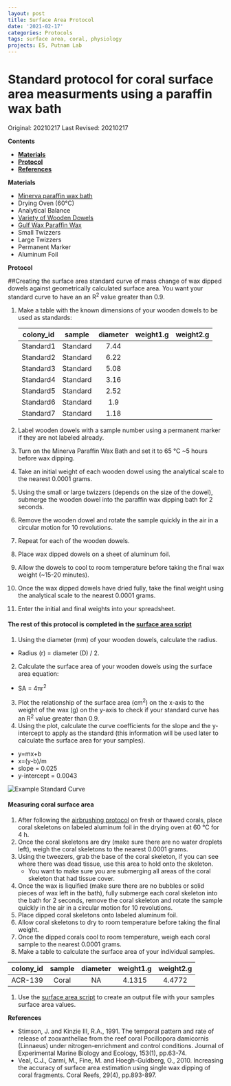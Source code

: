 ```yaml
---
layout: post
title: Surface Area Protocol
date: '2021-02-17'
categories: Protocols
tags: surface area, coral, physiology
projects: E5, Putnam Lab
---
```


# Standard protocol for coral surface area measurments using a paraffin wax bath

Original: 20210217
Last Revised: 20210217

**Contents**
- [**Materials**](#Materials)  
- [**Protocol**](#Protocol)
- [**References**](#References)

<a name="Materials"></a> **Materials**
  -    [Minerva paraffin wax bath](https://www.minervabeauty.com/digital-paraffin-wax-warmer?gclid=CjwKCAiAmrOBBhA0EiwArn3mfNRqPSXpWiILetogcl_4F_T27bdrLqC9FXPBtVWOapMeurZt758Y-xoChMUQAvD_BwE)
  -    Drying Oven (60°C)
  -    Analytical Balance
  -    [Variety of Wooden Dowels](https://www.etsy.com/listing/239645608/1-natural-wooden-balls-various-sizes?ga_order=most_relevant&ga_search_type=all&ga_view_type=gallery&ga_search_query=wooden+balls&ref=sr_gallery-1-1&external=1&from_market_listing_grid_organic=1&bes=1)
  -    [Gulf Wax Paraffin Wax](https://www.acehardware.com/departments/home-and-decor/canning/accessories-and-prep/62307?store=17544&gclid=CjwKCAiAmrOBBhA0EiwArn3mfLNmNjycQv7xrYlE2nX0ahIC3wc74MiGOsBBFwEFISTcu-wP7sVrehoCkNsQAvD_BwE&gclsrc=aw.ds)
  -    Small Twizzers
  -    Large Twizzers
  -    Permanent Marker
  -    Aluminum Foil


<a name="Protocol"></a> **Protocol**

##Creating the surface area standard curve of mass change of wax dipped dowels against geometrically calculated surface area. You want your standard curve to have an an R<sup>2</sup> value greater than 0.9.

1.  Make a table with the known dimensions of your wooden dowels to be used as standards:

      **colony_id**|**sample**|**diameter**|**weight1.g**|**weight2.g**|
      :-----:|:-----:|:-----:|:-----:|:-----:|
      Standard1	|Standard	|7.44
      Standard2	|Standard	|6.22
      Standard3	|Standard	|5.08
      Standard4	|Standard	|3.16
      Standard5	|Standard	|2.52
      Standard6	|Standard	|1.9
      Standard7	|Standard	|1.18

1.  Label wooden dowels with a sample number using a permanent marker if they are not labeled already.
1.  Turn on the Minerva Paraffin Wax Bath and set it to 65 °C ~5 hours before wax dipping.
1.  Take an initial weight of each wooden dowel using the analytical scale to the nearest 0.0001 grams.
1.  Using the small or large twizzers (depends on the size of the dowel), submerge the wooden dowel into the paraffin wax dipping bath for 2 seconds.
1. Remove the wooden dowel and rotate the sample quickly in the air in a circular motion for 10 revolutions.
1.  Repeat for each of the wooden dowels.
1.  Place wax dipped dowels on a sheet of aluminum foil.
1.  Allow the dowels to cool to room temperature before taking the final wax weight (~15-20 minutes).
1.  Once the wax dipped dowels have dried fully, take the final weight using the analytical scale to the nearest 0.0001 grams.
1.  Enter the initial and final weights into your spreadsheet.

#### The rest of this protocol is completed in the [surface area script](https://github.com/urol-e5/timeseries/blob/master/timepoint_1/scripts/surface_area.Rmd)

1.  Using the diameter (mm) of your wooden dowels, calculate the radius.
  - Radius (r) = diameter (D) / 2.
2.  Calculate the surface area of your wooden dowels using the surface area equation:
  - SA = 4πr<sup>2</sup>
3.  Plot the relationship of the surface area (cm<sup>2</sup>) on the x-axis to the weight of the wax (g) on the y-axis to check if your standard curve has an R<sup>2</sup> value greater than 0.9.
4. Using the plot, calculate the curve coefficients for the slope and the y-intercept to apply as the standard (this information will be used later to calculate the surface area for your samples).
  - y=mx+b
  - x=(y-b)/m
  - slope = 0.025
  - y-intercept = 0.0043

![Example Standard Curve](https://raw.githubusercontent.com/urol-e5/protocols/master/images/SA_StCurve.png)



#### Measuring coral surface area

1.  After following the [airbrushing protocol](https://github.com/urol-e5/protocols/blob/master/2020-01-01-Airbrushing.md) on fresh or thawed corals, place coral skeletons on labeled aluminum foil in the drying oven at 60 °C for 4 h.
1.  Once the coral skeletons are dry (make sure there are no water droplets left), weigh the coral skeletons to the nearest 0.0001 grams.
1.  Using the tweezers, grab the base of the coral skeleton, if you can see where there was dead tissue, use this area to hold onto the skeleton.   
    - You want to make sure you are submerging all areas of the coral skeleton that had tissue cover.
1.   Once the wax is liquified (make sure there are no bubbles or solid pieces of wax left in the bath), fully submerge each coral skeleton into the bath for 2 seconds, remove the coral skeleton and rotate the sample quickly in the air in a circular motion for 10 revolutions.
1.  Place dipped coral skeletons onto labeled aluminum foil.
1.  Allow coral skeletons to dry to room temperature before taking the final weight.
1.  Once the dipped corals cool to room temperature, weigh each coral sample to the nearest 0.0001 grams.
1.  Make a table to calculate the surface area of your individual samples.

  **colony_id**|**sample**|**diameter**|**weight1.g**|**weight2.g**|
  :-----:|:-----:|:-----:|:-----:|:-----:|
  ACR-139	|Coral	|NA	|4.1315|	4.4772
1. Use the [surface area script](https://github.com/urol-e5/timeseries/blob/master/timepoint_1/scripts/surface_area.Rmd) to create an output file with your samples surface area values.



<a name="References"></a> **References**

  -  Stimson, J. and Kinzie III, R.A., 1991. The temporal pattern and rate of release of zooxanthellae from the reef coral Pocillopora damicornis (Linnaeus) under nitrogen-enrichment and control conditions. Journal of Experimental Marine Biology and Ecology, 153(1), pp.63-74.
  -  Veal, C.J., Carmi, M., Fine, M. and Hoegh-Guldberg, O., 2010. Increasing the accuracy of surface area estimation using single wax dipping of coral fragments. Coral Reefs, 29(4), pp.893-897.
